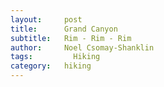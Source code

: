 ```yaml
---
layout:     post
title:      Grand Canyon
subtitle:   Rim - Rim - Rim
author:     Noel Csomay-Shanklin
tags: 		  Hiking
category:   hiking
---
```

<!-- Start Writing Below in Markdown -->

<script src="https://cdn.jsdelivr.net/npm/publicalbum@latest/dist/pa-embed-player.min.js" async></script>
<div class="pa-embed-player" style="width:100%; height:480px; display:none;"
  data-link="https://photos.app.goo.gl/wbaPJBtLoH4CnPF88"
  data-title="Grand Canyon"
  data-description="16 new photos · Album by Noel C-S">
  <img data-src="https://lh3.googleusercontent.com/D1uqSQha4oONdLuTA1zVLujh43XOl4gx9dT_SergT0K4r3VtUGbL_gY4LGjdP1xFDV8beCWRvECb8KyBxncqd5lbnJYoEMKabUp-Yv25LOfFsUtCX7KIn_HqhmbvloFsD0Lp6cAGx48=w1920-h1080" src="" alt="" />
  <img data-src="https://lh3.googleusercontent.com/QuCVvsmkmfVia0V0NRpoVHkyGSUxdufpN6U_pwY-yyzYjTgA3116-711ll7YN5DJiTjgUp3p46mixDXq3jyzzEjWWC0v9cZvPEnyJX9-hjH_AHTAqVSzVEqowsLs4YeEPY8LopuWlhU=w1920-h1080" src="" alt="" />
  <img data-src="https://lh3.googleusercontent.com/jlgeVdIP3QRe8dvNiqmPzVENlFY5iuifs1jnChdRAmf9WZxNtPM4wSRuCpfCLZWtuzXMjDT4diKzSEpkHrnj32AsG7aODZ4WZIJm9J1BxvhNTXSuWyGsqF56yFzdoZ5vHUgeJGh0hxY=w1920-h1080" src="" alt="" />
  <img data-src="https://lh3.googleusercontent.com/9LSSi4IzwkURBR-Jt96zUg-_U8aqAvDXqUtf3HHRtpKIdvZOvVNZ83whQd1sk4bEl72GT6JePPFGIm8P3s-ho78I5G6a1kqj3f0vYlcr7a8YJFTfNQT40fBOKoyn8rl93FnBuN1VwX4=w1920-h1080" src="" alt="" />
  <img data-src="https://lh3.googleusercontent.com/h1R7Hc3BTY2a7nLWpBC8bWTUKvKZ0E_VYVquyboukJ9qfc6qtimrH9arhCq9EwidDjxrJjBqTFpachCQaznx9frY77MzPRMiyQ_g5vE5mC7eE9EYDcFvbaK6UECGvRoS6e7OBa3uzus=w1920-h1080" src="" alt="" />
  <img data-src="https://lh3.googleusercontent.com/VFEhaqaztpFwiE9ujX_bkL-KhmyGvcfgFaOhfAo3i0OLVBI45pRz2Q-hS9nRhbJuvPupJuLBdoMFrM2kQZbK3OubN4_a8n6XgZPCIEdLFy5jcjGSWkvq9AK8ZD3Rbn8JBhpKx_-UjIw=w1920-h1080" src="" alt="" />
  <img data-src="https://lh3.googleusercontent.com/X5GVbprVnnfXhOcZQ3R5EkkpovIpUOw6aMzZbnRXumI_0-1q9rGd7L0mpQ7Tl47inSGtzVZp3iJfB0JDlhbBsvueutMhm7DaJF71uTclnQG_RiEyTTLA_X4bhjEyycN1VLftRUYQCUQ=w1920-h1080" src="" alt="" />
  <img data-src="https://lh3.googleusercontent.com/lg_kkiqKaewdzOUj7rTl56-wzVtxtLhRhGyM4cFDITRmm8faYj34ezfeHUikHlSukBzEsFfKRTCKhIPK2jDoonx-C67FDV-449ss0YRY9eA409anX1goCj1WdfyLaIyP7cNTtVzUHOI=w1920-h1080" src="" alt="" />
  <img data-src="https://lh3.googleusercontent.com/gJq0wzq2yctRDbzC2hE_fv5xY29aQRlALKgwdpsRqE1OHe4tgNQL4oYicyPXuiUP1NoVhi5f3hREtkP_QodJAnCUmpGBMsT_mIKSBD1wQwjJ0aN1rxq-gfyj2tk1sg1juGwdWCI7IMg=w1920-h1080" src="" alt="" />
  <img data-src="https://lh3.googleusercontent.com/BXExVMynyqMs6xSJFxR0RBCKgVTHjE5ibxMXpIl_l9rCqtgg2mUaCLAchkGDZD3kR2UcvyfDtwOE_oUTRC4TJI7wEDOjAUueOE-nxUMPFjJ2BPV5y3LsMEWeM4HrjIJn9dfJumqNkNo=w1920-h1080" src="" alt="" />
  <img data-src="https://lh3.googleusercontent.com/xn7pjl1geOeLBriTstSn7JawxKzTsR1bDuWsktruXivnp3_13McsFBfHEFRvjnF-It4Ze4IW_VbOjo7veVH9F5zUxl-W-L2wTxTiJBVIW8SBvmTU_LvnK2bBkZOqvRA_JKdF_2-18co=w1920-h1080" src="" alt="" />
  <img data-src="https://lh3.googleusercontent.com/olGI3cEjPYlAT3GwyoTMp_-wF-9xcLJOjzyrLZG2y5wnwP04ImO7AzAqAg5QWlmWxrlCOhPBlsNXwK2kSQe3bppZ6414BtTRFndz6uaGKwC0RC7qtyk6FZ9unL-aPiBwA9jjw9zQoR4=w1920-h1080" src="" alt="" />
  <img data-src="https://lh3.googleusercontent.com/Zx4NbmP3k4RH-Vn_M20Jvwnt2NukaNBVe49RWtLhsD8WnbOoq3lHrYBpqrBwvB3ubwBwUHz5crBUleaH7EaU5X-VNt_vTfhKM9zPxDUgr38SBtMIeED3urcXJ9UKPF65UJHhCALIkiY=w1920-h1080" src="" alt="" />
  <img data-src="https://lh3.googleusercontent.com/1T6rrqvtfjSyEMVGwfAYx0uEkIe6zBPENgJqqZEQX21ELhf1LVeNONMGL8ygpcEu-kRcldLo86jT0RQV9lUeHaCchiANfQvE0tzXhMMvA8HvDYAs_2QfDmYtxMcjm33Xlxh4sClS1aY=w1920-h1080" src="" alt="" />
  <img data-src="https://lh3.googleusercontent.com/h1zjPuwbINyZmTOIpN0j-BGWjBiaOsECp1e-NaP1ngUl5eY4W_ydxX9PqtwMLCrYZg-wO-oXbs8XmoU6l_iQRCFzzJuOYF87s_X3AGCwXIE1etwYLmATawNKWdVtXwspKT_l5X1s24g=w1920-h1080" src="" alt="" />
  <img data-src="https://lh3.googleusercontent.com/2UisM9_BwPFKyDcGp39-cm-VEZUWz_H_RgYDfpPhVBK2ali4Ruy9lQt4DneOpuzDEoHPAfcpE8S6D78-qy9-S4tfsGgqAqiUgsbCzk-f5IgAlrLsbPrv6IDFcWReR5oDzMMZysIJ4Hc=w1920-h1080" src="" alt="" />
</div>
